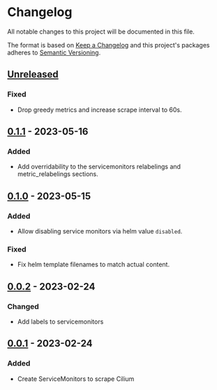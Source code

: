 # Changelog

All notable changes to this project will be documented in this file.

The format is based on [Keep a Changelog](http://keepachangelog.com/en/1.0.0/)
and this project's packages adheres to [Semantic Versioning](http://semver.org/spec/v2.0.0.html).

## [Unreleased]

### Fixed

- Drop greedy metrics and increase scrape interval to 60s.

## [0.1.1] - 2023-05-16

### Added

- Add overridability to the servicemonitors relabelings and metric_relabelings sections.

## [0.1.0] - 2023-05-15

### Added

- Allow disabling service monitors via helm value `disabled`.

### Fixed

- Fix helm template filenames to match actual content.

## [0.0.2] - 2023-02-24

### Changed

- Add labels to servicemonitors

## [0.0.1] - 2023-02-24

### Added

- Create ServiceMonitors to scrape Cilium


[Unreleased]: https://github.com/giantswarm/cilium-servicemonitors-app/compare/v0.1.1...HEAD
[0.1.1]: https://github.com/giantswarm/cilium-servicemonitors-app/compare/v0.1.0...v0.1.1
[0.1.0]: https://github.com/giantswarm/cilium-servicemonitors-app/compare/v0.0.2...v0.1.0
[0.0.2]: https://github.com/giantswarm/cilium-servicemonitors-app/compare/v0.0.1...v0.0.2
[0.0.1]: https://github.com/giantswarm/cilium-servicemonitors-app/compare/v0.0.0...v0.0.1
